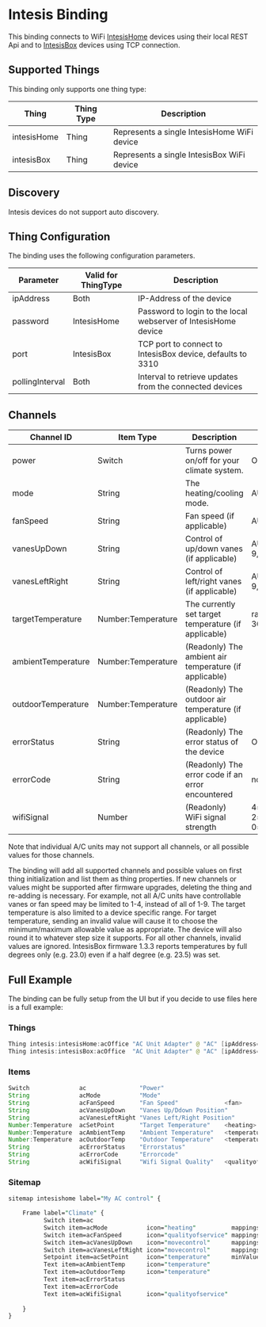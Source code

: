 # Intesis Binding

This binding connects to WiFi [IntesisHome](https://www.intesis.com/products/cloud-solutions/ac-cloud-control) devices using their local REST Api and to [IntesisBox](https://www.intesis.com/products/ac-interfaces/wifi-gateways) devices using TCP connection.

## Supported Things

This binding only supports one thing type:

|    Thing    | Thing Type |                 Description                 |
|-------------|------------|---------------------------------------------|
| intesisHome | Thing      | Represents a single IntesisHome WiFi device |
| intesisBox  | Thing      | Represents a single IntesisBox WiFi device  |

## Discovery

Intesis devices do not support auto discovery.

## Thing Configuration

The binding uses the following configuration parameters.

|    Parameter    | Valid for ThingType |                          Description                           |
|-----------------|---------------------|----------------------------------------------------------------|
| ipAddress       | Both                | IP-Address of the device                                       |
| password        | IntesisHome         | Password to login to the local webserver of IntesisHome device |
| port            | IntesisBox          | TCP port to connect to IntesisBox device, defaults to 3310     |
| pollingInterval | Both                | Interval to retrieve updates from the connected devices        |

## Channels

|     Channel ID     |     Item Type      |                      Description                       |                    Possible Values                    |
|--------------------|--------------------|--------------------------------------------------------|-------------------------------------------------------|
| power              | Switch             | Turns power on/off for your climate system.            | ON,OFF                                                |
| mode               | String             | The heating/cooling mode.                              | AUTO,HEAT,DRY,FAN,COOL                                |
| fanSpeed           | String             | Fan speed (if applicable)                              | AUTO,1-10                                             |
| vanesUpDown        | String             | Control of up/down vanes (if applicable)               | AUTO,1-9,SWING,SWIRL,WIDE                             |
| vanesLeftRight     | String             | Control of left/right vanes (if applicable)            | AUTO,1-9,SWING,SWIRL,WIDE                             |
| targetTemperature  | Number:Temperature | The currently set target temperature (if applicable)   | range between 18°C and 30°C                           |
| ambientTemperature | Number:Temperature | (Readonly) The ambient air temperature (if applicable) |                                                       |
| outdoorTemperature | Number:Temperature | (Readonly) The outdoor air temperature (if applicable) |                                                       |
| errorStatus        | String             | (Readonly) The error status of the device              | OK,ERR                                                |
| errorCode          | String             | (Readonly) The error code if an error encountered      | not documented                                        |
| wifiSignal         | Number             | (Readonly) WiFi signal strength                        | 4=excellent, 3=very good, 2=good, 1=acceptable, 0=low |

Note that individual A/C units may not support all channels, or all possible values for those channels.

The binding will add all supported channels and possible values on first thing initialization and list them as thing properties.
If new channels or values might be supported after firmware upgrades, deleting the thing and re-adding is necessary.
For example, not all A/C units have controllable vanes or fan speed may be limited to 1-4, instead of all of 1-9.
The target temperature is also limited to a device specific range. For target temperature, sending an invalid value
will cause it to choose the minimum/maximum allowable value as appropriate. The device will also round it to
whatever step size it supports. For all other channels, invalid values are ignored.
IntesisBox firmware 1.3.3 reports temperatures by full degrees only (e.g. 23.0) even if a half degree (e.g. 23.5) was set.

## Full Example

The binding can be fully setup from the UI but if you decide to use files here is a full example:

### Things

```java
Thing intesis:intesisHome:acOffice "AC Unit Adapter" @ "AC" [ipAddress="192.168.1.100", password="xxxxx"]
Thing intesis:intesisBox:acOffice  "AC Unit Adapter" @ "AC" [ipAddress="192.168.1.100", port=3310]
```

### Items

```java
Switch              ac               "Power"                                        { channel="intesis:intesisHome:acOffice:power" }
String              acMode           "Mode"                                         { channel="intesis:intesisHome:acOffice:mode" }
String              acFanSpeed       "Fan Speed"             <fan>                  { channel="intesis:intesisHome:acOffice:fanSpeed" }
String              acVanesUpDown    "Vanes Up/Ddown Position"                      { channel="intesis:intesisHome:acOffice:vanesUpDown" }
String              acVanesLeftRight "Vanes Left/Right Position"                    { channel="intesis:intesisHome:acOffice:vanesLeftRight" }
Number:Temperature  acSetPoint       "Target Temperature"    <heating>              { channel="intesis:intesisHome:acOffice:targetTemperature" }
Number:Temperature  acAmbientTemp    "Ambient Temperature"   <temperature>          { channel="intesis:intesisHome:acOffice:ambientTemperature" }
Number:Temperature  acOutdoorTemp    "Outdoor Temperature"   <temperature>          { channel="intesis:intesisHome:acOffice:outdoorTemperature" }
String              acErrorStatus    "Errorstatus"                                  { channel="intesis:intesisBox:acOffice:errorStatus" }
String              acErrorCode      "Errorcode"                                    { channel="intesis:intesisBox:acOffice:errorCode" }
String              acWifiSignal     "Wifi Signal Quality"   <qualityofservice>     { channel="intesis:intesisBox:acOffice:wifiSignal" }
```

### Sitemap

```perl
sitemap intesishome label="My AC control" {

    Frame label="Climate" {
          Switch item=ac
          Switch item=acMode           icon="heating"          mappings=[AUTO="Auto", HEAT="Heat", DRY="Dry", FAN="Fan", COOL="Cool"]
          Switch item=acFanSpeed       icon="qualityofservice" mappings=[AUTO="Auto", 1="Low", 2="Med", 3="MedHigh", 4="High"]
          Switch item=acVanesUpDown    icon="movecontrol"      mappings=[AUTO="Stop", 1="1", 2="2", 3="3", 4="4", 5="5", SWING="Swing"]
          Switch item=acVanesLeftRight icon="movecontrol"      mappings=[AUTO="Stop", 1="1", 2="2", 3="3", 4="4", 5="5", SWING="Swing"]
          Setpoint item=acSetPoint     icon="temperature"      minValue=16 maxValue=28 step=1
          Text item=acAmbientTemp      icon="temperature" 
          Text item=acOutdoorTemp      icon="temperature"
          Text item=acErrorStatus
          Text item=acErrorCode
          Text item=acWifiSignal       icon="qualityofservice"
           
    }
}
```

